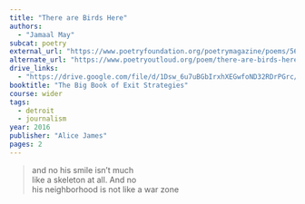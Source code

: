 ```yaml
---
title: "There are Birds Here"
authors:
  - "Jamaal May"
subcat: poetry
external_url: "https://www.poetryfoundation.org/poetrymagazine/poems/56764/there-are-birds-here"
alternate_url: "https://www.poetryoutloud.org/poem/there-are-birds-here/"
drive_links:
  - "https://drive.google.com/file/d/1Dsw_6u7uBGbIrxhXEGwfoND32RDrPGrc/view?usp=drivesdk"
booktitle: "The Big Book of Exit Strategies"
course: wider
tags:
  - detroit
  - journalism
year: 2016
publisher: "Alice James"
pages: 2
---
```


> and no his smile isn’t much  
like a skeleton at all. And no  
his neighborhood is not like a war zone

